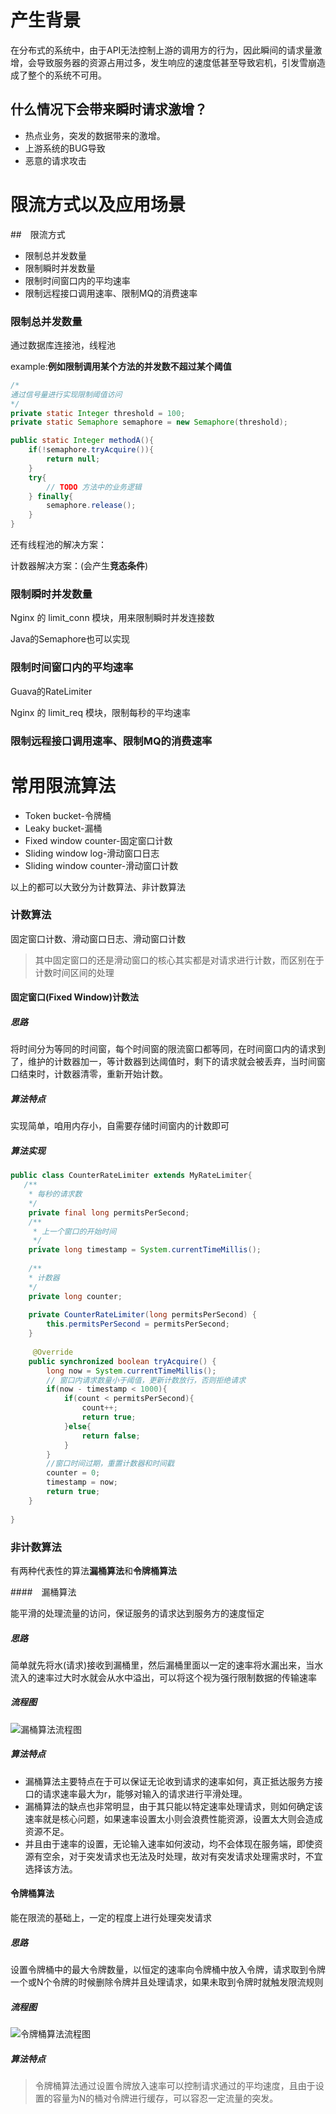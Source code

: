 # 产生背景

在分布式的系统中，由于API无法控制上游的调用方的行为，因此瞬间的请求量激增，会导致服务器的资源占用过多，发生响应的速度低甚至导致宕机，引发雪崩造成了整个的系统不可用。

## 什么情况下会带来瞬时请求激增？

- 热点业务，突发的数据带来的激增。
- 上游系统的BUG导致
- 恶意的请求攻击



# 限流方式以及应用场景

##　限流方式

- 限制总并发数量
- 限制瞬时并发数量
- 限制时间窗口内的平均速率
- 限制远程接口调用速率、限制MQ的消费速率





### 限制总并发数量

通过数据库连接池，线程池

example:**例如限制调用某个方法的并发数不超过某个阈值**

```java
/*
通过信号量进行实现限制阈值访问
*/
private static Integer threshold = 100;
private static Semaphore semaphore = new Semaphore(threshold);

public static Integer methodA(){
    if(!semaphore.tryAcquire()){
        return null;
    }
    try{
        // TODO 方法中的业务逻辑
    } finally{
        semaphore.release();
    }
}

```

还有线程池的解决方案：



计数器解决方案：(会产生**竞态条件**)



### 限制瞬时并发数量

Nginx 的 limit_conn 模块，用来限制瞬时并发连接数

Java的Semaphore也可以实现

###  限制时间窗口内的平均速率

Guava的RateLimiter

Nginx 的 limit_req 模块，限制每秒的平均速率

### 限制远程接口调用速率、限制MQ的消费速率



# 常用限流算法

- Token bucket-令牌桶
- Leaky bucket-漏桶
- Fixed window counter-固定窗口计数
- Sliding window log-滑动窗口日志
-  Sliding window counter-滑动窗口计数

以上的都可以大致分为计数算法、非计数算法

### 计数算法

固定窗口计数、滑动窗口日志、滑动窗口计数

> 其中固定窗口的还是滑动窗口的核心其实都是对请求进行计数，而区别在于计数时间区间的处理

#### 固定窗口(Fixed Window)计数法

##### 思路

将时间分为等同的时间窗，每个时间窗的限流窗口都等同，在时间窗口内的请求到了，维护的计数器加一，等计数器到达阈值时，剩下的请求就会被丢弃，当时间窗口结束时，计数器清零，重新开始计数。

##### 算法特点

实现简单，咱用内存小，自需要存储时间窗内的计数即可

##### 算法实现

```java
public class CounterRateLimiter extends MyRateLimiter{
   /**
    * 每秒的请求数
    */
    private final long permitsPerSecond;
    /**
     * 上一个窗口的开始时间
     */
    private long timestamp = System.currentTimeMillis();
    
    /**
    * 计数器
    */
    private long counter;
    
    private CounterRateLimiter(long permitsPerSecond) {
        this.permitsPerSecond = permitsPerSecond;
    }
    
     @Override
    public synchronized boolean tryAcquire() {
        long now = System.currentTimeMillis();
        // 窗口内请求数量小于阈值，更新计数放行，否则拒绝请求
        if(now - timestamp < 1000){
            if(count < permitsPerSecond){
                count++;
                return true;
            }else{
                return false;
            }
        }
        //窗口时间过期，重置计数器和时间戳
        counter = 0;
        timestamp = now;
        return true;
    }
    
}
```





### 非计数算法

有两种代表性的算法**漏桶算法**和**令牌桶算法**

####　漏桶算法

能平滑的处理流量的访问，保证服务的请求达到服务方的速度恒定

##### 思路

简单就先将水(请求)接收到漏桶里，然后漏桶里面以一定的速率将水漏出来，当水流入的速率过大时水就会从水中溢出，可以将这个视为强行限制数据的传输速率

##### 流程图

![漏桶算法流程图](https://cdn.jsdelivr.net/gh/Rockly97/netNoteWork/img/202112212332237.png)

##### 算法特点

- 漏桶算法主要特点在于可以保证无论收到请求的速率如何，真正抵达服务方接口的请求速率最大为r，能够对输入的请求进行平滑处理。
- 漏桶算法的缺点也非常明显，由于其只能以特定速率处理请求，则如何确定该速率就是核心问题，如果速率设置太小则会浪费性能资源，设置太大则会造成资源不足。
- 并且由于速率的设置，无论输入速率如何波动，均不会体现在服务端，即使资源有空余，对于突发请求也无法及时处理，故对有突发请求处理需求时，不宜选择该方法。



#### 令牌桶算法

能在限流的基础上，一定的程度上进行处理突发请求

##### 思路

设置令牌桶中的最大令牌数量，以恒定的速率向令牌桶中放入令牌，请求取到令牌一个或N个令牌的时候删除令牌并且处理请求，如果未取到令牌时就触发限流规则

##### 流程图

![令牌桶算法流程图](https://cdn.jsdelivr.net/gh/Rockly97/netNoteWork/img/202112220033669.png)

##### 算法特点

> 令牌桶算法通过设置令牌放入速率可以控制请求通过的平均速度，且由于设置的容量为N的桶对令牌进行缓存，可以容忍一定流量的突发。





